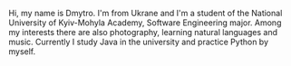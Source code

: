 Hi, my name is Dmytro. I'm from Ukrane and I'm a student of the National University of Kyiv-Mohyla Academy, Software Engineering major. Among my interests there are also photography, learning natural languages and music.
Currently I study Java in the university and practice Python by myself.
